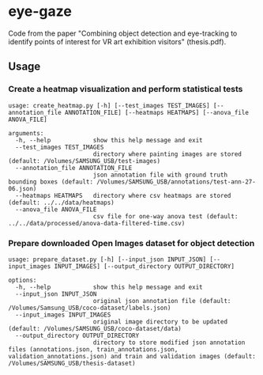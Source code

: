 # eye-gaze

Code from the paper "Combining object detection and eye-tracking to identify points of interest for VR art exhibition visitors" (thesis.pdf).

## Usage

### Create a heatmap visualization and perform statistical tests

```
usage: create_heatmap.py [-h] [--test_images TEST_IMAGES] [--annotation_file ANNOTATION_FILE] [--heatmaps HEATMAPS] [--anova_file ANOVA_FILE]

arguments:
  -h, --help            show this help message and exit
  --test_images TEST_IMAGES
                        directory where painting images are stored (default: /Volumes/SAMSUNG_USB/test-images)
  --annotation_file ANNOTATION_FILE
                        json annotation file with ground truth bounding boxes (default: /Volumes/SAMSUNG_USB/annotations/test-ann-27-06.json)
  --heatmaps HEATMAPS   directory where csv heatmaps are stored (default: ../../data/heatmaps)
  --anova_file ANOVA_FILE
                        csv file for one-way anova test (default: ../../data/processed/anova-data-filtered-time.csv)

```
### Prepare downloaded Open Images dataset for object detection
```
usage: prepare_dataset.py [-h] [--input_json INPUT_JSON] [--input_images INPUT_IMAGES] [--output_directory OUTPUT_DIRECTORY]

options:
  -h, --help            show this help message and exit
  --input_json INPUT_JSON
                        original json annotation file (default: /Volumes/Samsung_USB/coco-dataset/labels.json)
  --input_images INPUT_IMAGES
                        original image directory to be updated (default: /Volumes/SAMSUNG_USB/coco-dataset/data)
  --output_directory OUTPUT_DIRECTORY
                        directory to store modified json annotation files (annotations.json, train_annotations.json, validation_annotations.json) and train and validation images (default: /Volumes/SAMSUNG_USB/thesis-dataset)
```